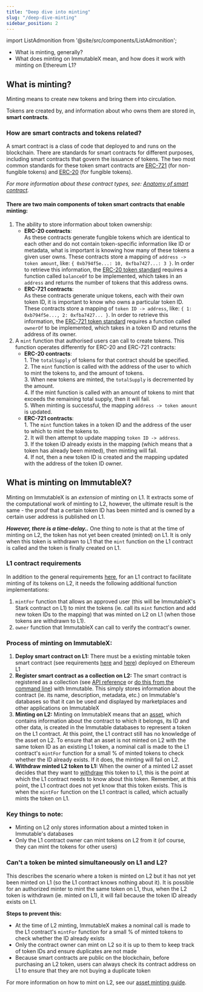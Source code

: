 ```yaml
---
title: "Deep dive into minting"
slug: "/deep-dive-minting"
sidebar_position: 2
---
```


import ListAdmonition from '@site/src/components/ListAdmonition';

<ListAdmonition>
    <ul>
        <li>What is minting, generally?</li>
        <li>What does minting on ImmutableX mean, and how does it work with minting on Ethereum L1?</li>
    </ul>
</ListAdmonition>

## What is minting?

Minting means to create new tokens and bring them into circulation.

Tokens are created by, and information about who owns them are stored in, **smart contracts**.

### How are smart contracts and tokens related?

A smart contract is a class of code that deployed to and runs on the blockchain. There are standards for smart contracts for different purposes, including smart contracts that govern the issuance of tokens. The two most common standards for these token smart contracts are [ERC-721](https://eips.ethereum.org/EIPS/eip-721) (for non-fungible tokens) and [ERC-20](https://eips.ethereum.org/EIPS/eip-20) (for fungible tokens).

_For more information about these contract types, see: [Anatomy of smart contract](/docs/anatomy-smart-contract)._

#### There are two main components of token smart contracts that enable minting:
1. The ability to store information about token ownership:
    * **ERC-20 contracts**:<br/>As these contracts generate fungible tokens which are identical to each other and do not contain token-specific information like ID or metadata, what is important is knowing how many of these tokens a given user owns. These contracts store a mapping of `address -> token amount`, like: `{ 0xb794f5e...: 10, 0xfba7427...: 3 }`. In order to retrieve this information, the [ERC-20 token standard](https://eips.ethereum.org/EIPS/eip-20#methods) requires a function called `balanceOf` to be implemented, which takes in an `address` and returns the number of tokens that this address owns.
    * **ERC-721 contracts**:<br/>As these contracts generate unique tokens, each with their own token ID, it is important to know who owns a particular token ID. These contracts store a mapping of `token ID -> address`, like: `{ 1: 0xb794f5e..., 2: 0xfba7427... }`. In order to retrieve this information, the [ERC-721 token standard](https://eips.ethereum.org/EIPS/eip-721#specification) requires a function called `ownerOf` to be implemented, which takes in a token ID and returns the address of its owner.
2. A `mint` function that authorised users can call to create tokens. This function operates differently for ERC-20 and ERC-721 contracts:
    * **ERC-20 contracts**:
      <br/>1. The <code>totalSupply</code> of tokens for that contract should be specified.
      <br/>2. The <code>mint</code> function is called with the address of the user to which to mint the tokens to, and the amount of tokens.
      <br/>3. When new tokens are minted, the <code>totalSupply</code> is decremented by the amount.
      <br/>4. If the mint function is called with an amount of tokens to mint that exceeds the remaining total supply, then it will fail.
      <br/>5. When minting is successful, the mapping <code>address -> token amount</code> is updated.
    * **ERC-721 contracts**:
      <br/>1. The <code>mint</code> function takes in a token ID and the address of the user to which to mint the tokens to.
      <br/>2. It will then attempt to update mapping <code>token ID -> address</code>.
      <br/>3. If the token ID already exists in the mapping (which means that a token has already been minted), then minting will fail.
      <br/>4. If not, then a new token ID is created and the mapping updated with the address of the token ID owner.

## What is minting on ImmutableX?

Minting on ImmutableX is an _extension_ of minting on L1. It extracts some of the computational work of minting to L2, however, the ultimate result is the same - the proof that a certain token ID has been minted and is owned by a certain user address is published on L1. 

***However, there is a time-delay..*** One thing to note is that at the time of minting on L2, the token has not yet been created (minted) on L1. It is only when this token is withdrawn to L1 that the `mint` function on the L1 contract is called and the token is finally created on L1.

### L1 contract requirements

In addition to the general requirements [here](#there-are-two-main-components-of-token-smart-contracts-that-enable-minting), for an L1 contract to facilitate minting of its tokens on L2, it needs the following additional function implementations:
1. `mintFor` function that allows an approved user (this will be ImmutableX's Stark contract on L1) to mint the tokens (ie. call its `mint` function and add new token IDs to the mapping) that was minted on L2 on L1 (when those tokens are withdrawn to L1).
2. `owner` function that ImmutableX can call to verify the contract's owner.

### Process of minting on ImmutableX:
1. **Deploy smart contract on L1:** There must be a existing mintable token smart contract (see requirements [here](#there-are-two-main-components-of-token-smart-contracts-that-enable-minting) and [here](#l1-contract-requirements)) deployed on Ethereum L1
2. **Register smart contract as a collection on L2:** The smart contract is registered as a collection (see [API reference](/reference#/operations/createCollection) or [do this from the command line](/docs/launch-collection/register-collection)) with Immutable. This simply stores information about the contract (ie. its name, description, metadata, etc.) on Immutable's databases so that it can be used and displayed by marketplaces and other applications on ImmutableX
3. **Minting on L2:** Minting on ImmutableX means that an [asset](/reference#/operations/listAssets), which contains information about the contract to which it belongs, its ID and other data, is created in the Immutable databases to represent a token on the L1 contract. At this point, the L1 contract still has no knowledge of the asset on L2. To ensure that an asset is not minted on L2 with the same token ID as an existing L1 token, a nominal call is made to the L1 contract's `mintFor` function for a small % of minted tokens to check whether the ID already exists. If it does, the minting will fail on L2.
4. **Withdraw minted L2 token to L1:** When the owner of a minted L2 asset decides that they want to [withdraw](/docs/how-to-enable-deposits-withdrawals) this token to L1, this is the point at which the L1 contract needs to know about this token. Remember, at this point, the L1 contract does not yet know that this token exists. This is when the `mintFor` function on the L1 contract is called, which actually mints the token on L1.

### Key things to note:
* Minting on L2 only stores information about a minted token in Immutable's databases
* Only the L1 contract owner can mint tokens on L2 from it (of course, they can mint the tokens for other users)

### Can't a token be minted simultaneously on L1 and L2?
This describes the scenario where a token is minted on L2 but it has not yet been minted on L1 (so the L1 contract knows nothing about it). It is possible for an authorized minter to mint the same token on L1, thus, when the L2 token is withdrawn (ie. minted on L1), it will fail because the token ID already exists on L1.

**Steps to prevent this:**
* At the time of L2 minting, ImmutableX makes a nominal call is made to the L1 contract's `mintFor` function for a small % of minted tokens to check whether the ID already exists
* Only the contract owner can mint on L2 so it is up to them to keep track of token IDs and ensure duplicates are not made
* Because smart contracts are public on the blockchain, before purchasing an L2 token, users can always check its contract address on L1 to ensure that they are not buying a duplicate token

For more information on how to mint on L2, see our [asset minting guide](/docs/how-to-mint-assets).